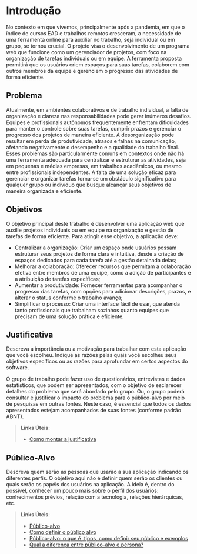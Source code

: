 # Introdução

 No contexto em que vivemos, principalmente após a pandemia, em que o índice de cursos EAD e trabalhos remotos cresceram, a necessidade de uma ferramenta online para auxiliar no trabalho, seja individual ou em grupo, se tornou crucial. O projeto visa o desenvolvimento de um programa web que funcione como um gerenciador de projetos, com foco na organização de tarefas individuais ou em equipe. A ferramenta proposta permitirá que os usuários criem espaços para suas tarefas, colaborem com outros membros da equipe e gerenciem o progresso das atividades de forma eficiente.

## Problema
 Atualmente, em ambientes colaborativos e de trabalho individual, a falta de organização e clareza nas responsabilidades pode gerar inúmeros desafios. Equipes e profissionais autônomos frequentemente enfrentam dificuldades para manter o controle sobre suas tarefas, cumprir prazos e gerenciar o progresso dos projetos de maneira eficiente. A desorganização pode resultar em perda de produtividade, atrasos e falhas na comunicação, afetando negativamente o desempenho e a qualidade do trabalho final.
 Esses problemas são particularmente comuns em contextos onde não há uma ferramenta adequada para centralizar e estruturar as atividades, seja em pequenas e médias empresas, em trabalhos acadêmicos, ou mesmo entre profissionais independentes. A falta de uma solução eficaz para gerenciar e organizar tarefas torna-se um obstáculo significativo para qualquer grupo ou indivíduo que busque alcançar seus objetivos de maneira organizada e eficiente.

## Objetivos

O objetivo principal deste trabalho é desenvolver uma aplicação web que auxilie projetos individuais ou em equipe na organização e gestão de tarefas de forma eficiente. Para atingir esse objetivo, a aplicação deve:

<ul>
 <li>Centralizar a organização: Criar um espaço onde usuários possam estruturar seus projetos de forma clara e intuitiva, desde a criação de espaços dedicados para cada tarefa até a gestão detalhada delas;</li>
 <li>Melhorar a colaboração: Oferecer recursos que permitam a colaboração efetiva entre membros de uma equipe, como a adição de participantes e a atribuição de tarefas específicas;</li>
 <li>Aumentar a produtividade: Fornecer ferramentas para acompanhar o progresso das tarefas, com opções para adicionar descrições, prazos, e alterar o status conforme o trabalho avança;</li>
 <li>Simplificar o processo: Criar uma interface fácil de usar, que atenda tanto profissionais que trabalham sozinhos quanto equipes que precisam de uma solução prática e eficiente.
 </li>
</ul>



## Justificativa

Descreva a importância ou a motivação para trabalhar com esta aplicação que você escolheu. Indique as razões pelas quais você escolheu seus objetivos específicos ou as razões para aprofundar em certos aspectos do software.

O grupo de trabalho pode fazer uso de questionários, entrevistas e dados estatísticos, que podem ser apresentados, com o objetivo de esclarecer detalhes do problema que será abordado pelo grupo. Ou, o grupo poderá consultar e justificar o impacto do problema para o público-alvo por meio de pesquisas em outras fontes. Neste caso, é essencial que todos os dados apresentados estejam acompanhados de suas fontes (conforme padrão ABNT).

> **Links Úteis**:
> - [Como montar a justificativa](https://guiadamonografia.com.br/como-montar-justificativa-do-tcc/)

## Público-Alvo

Descreva quem serão as pessoas que usarão a sua aplicação indicando os diferentes perfis. O objetivo aqui não é definir quem serão os clientes ou quais serão os papéis dos usuários na aplicação. A ideia é, dentro do possível, conhecer um pouco mais sobre o perfil dos usuários: conhecimentos prévios, relação com a tecnologia, relações hierárquicas, etc.

> **Links Úteis**:
> - [Público-alvo](https://blog.hotmart.com/pt-br/publico-alvo/)
> - [Como definir o público alvo](https://exame.com/pme/5-dicas-essenciais-para-definir-o-publico-alvo-do-seu-negocio/)
> - [Público-alvo: o que é, tipos, como definir seu público e exemplos](https://klickpages.com.br/blog/publico-alvo-o-que-e/)
> - [Qual a diferença entre público-alvo e persona?](https://rockcontent.com/blog/diferenca-publico-alvo-e-persona/)
